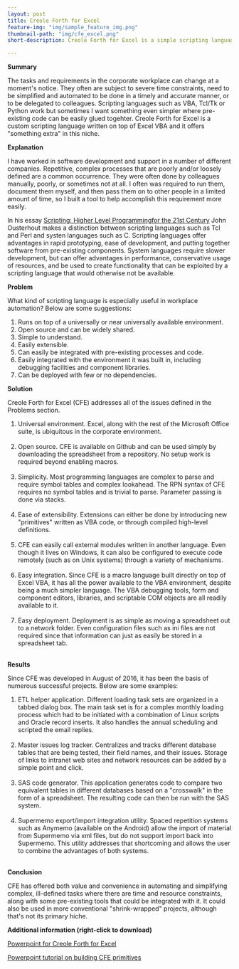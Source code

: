 ```yaml
---
layout: post
title: Creole Forth for Excel
feature-img: "img/sample_feature_img.png"
thumbnail-path: "img/cfe_excel.png"
short-description: Creole Forth for Excel is a simple scripting language that runs on top of Excel spreadsheets.

---
```


<strong>Summary</strong>

The tasks and requirements in the corporate workplace can change at a moment's notice. They often are subject to severe time constraints, need to be simplified and automated to be done in a timely and accurate manner, or to be delegated to colleagues. Scripting languages such as VBA, Tcl/Tk or Python work but sometimes I want something even simpler where pre-existing code can be easily glued togehter. Creole Forth for Excel is a custom scripting language written on top of Excel VBA and it offers "something extra" in this niche. 

<strong>Explanation</strong>

I have worked in software development and support in a number of different companies. Repetitive,  complex processes that are poorly and/or loosely defined are a common occurrence. They were often done by colleagues manually, poorly, or sometimes not at all. I often was required to run them, document them myself, and then pass them on to other people in a limited amount of time, so I built a tool to help accomplish this requirement more easily. 

In his essay <a href="https://www.tcl.tk/doc/scripting.html">Scripting: Higher Level Programmingfor the 21st Century</a> John Ousterhout makes a distinction between scripting languages such as Tcl and Perl and systen languages such as C. Scripting languages offer advantages in rapid prototyping, ease of development, and putting together software from pre-existing components. System languages require slower development, but can offer advantages in performance, conservative usage of resources, and be used to create functionality that can be exploited by a scripting language that would otherwise not be available. 

<strong>Problem</strong> 

What kind of scripting language is especially useful in workplace automation? Below are some suggestions:

<ol>
<li>Runs on top of a universally or near universally available environment.</li>
<li>Open source and can be widely shared.</li>
<li>Simple to understand. </li>
<li>Easily extensible.</li>
<li>Can easily be integrated with pre-existing processes and code.</li>
<li>Easily integrated with the environment it was built in, including debugging facilities and component libraries.</li> 
<li>Can be deployed with few or no dependencies.</li> 
</ol>

<strong>Solution</strong>

Creole Forth for Excel (CFE) addresses all of the issues defined in the Problems section.

<ol>
<li>
Universal environment. Excel, along with the rest of the Microsoft Office suite, is ubiquitous in the corporate environment. 
</li><br />

<li>
Open source. CFE is available on Github and can be used simply by downloading the spreadsheet from a repository. No setup
work is required beyond enabling macros. 
</li><br />

<li>
Simplicity. Most programming languages are complex to parse and require symbol tables and complex lookahead. The
RPN syntax of CFE requires no symbol tables and is trivial to parse. Parameter passing is done via stacks.
</li><br />

<li>
Ease of extensibility. Extensions can either be done by introducing new "primitives" written as VBA code, or through compiled
high-level definitions.
</li><br />

<li>
CFE can easily call external modules written in another language. Even though it lives on Windows, it can also be configured to
execute code remotely (such as on Unix systems) through a variety of mechanisms. 
</li><br />

<li>
Easy integration. Since CFE is a macro language built directly on top of Excel VBA, it has all the power available to the VBA
environment, despite being a much simpler language. The VBA debugging tools, form and component editors, libraries, and scriptable
COM objects are all readily available to it. 
</li><br />

<li>
Easy deployment. Deployment is as simple as moving a spreadsheet out to a network folder. Even configuration files such as ini
files are not required since that information can just as easily be stored in a spreadsheet tab. 
</li><br />
</ol>


<strong>Results</strong> 

Since CFE was developed in August of 2016, it has been the basis of numerous successful projects. Below are 
some examples:

<ol>
<li>
ETL helper application. Different loading task sets are organized in a tabbed dialog box. The main task set is for a complex
monthly loading process which had to be initiated with a combination of Linux scripts and Oracle record inserts. It also handles
the annual scheduling and scripted the email replies. 
</li><br />

<li>
Master issues log tracker. Centralizes and tracks different database tables that are being tested, their field names, and their
issues. Storage of links to intranet web sites and network resources can be added by a simple point and click. 
</li><br />

<li>
SAS code generator. This application generates code to compare two equivalent tables in different databases based on a "crosswalk"
in the form of a spreadsheet. The resulting code can then be run with the SAS system. 
</li><br />

<li>
Supermemo export/import integration utility. Spaced repetition systems such as Anymemo (available on the Android) allow the import
of material from Supermemo via xml files, but do not support import back into Supermemo. This utility addresses that shortcoming and 
allows the user to combine the advantages of both systems.  
</li><br />
</ol>

<strong>Conclusion</strong>

CFE has offered both value and convenience in automating and simplifying complex, ill-defined tasks where there are time
and resource constraints, along with some pre-existing tools that could be integrated with it. It could also be used in more conventional 
"shrink-wrapped" projects, although that's not its primary hiche.

<strong>Additional information (right-click to download)</strong>

<a href="https://github.com/tiluser/Creole-Forth-For-Excel/blob/master/Creole%20forth%20for%20excel%20-%20Forth%20Day.pptx">Powerpoint for Creole Forth for Excel</a>

<a href="https://github.com/tiluser/Creole-Forth-For-Excel/blob/master/How%20to%20build%20a%20primitive%20in%20CFE.pptx">Powerpoint tutorial on building CFE primitives</a>